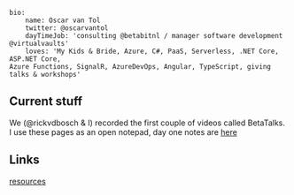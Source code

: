 ```
bio: 
    name: Oscar van Tol
    twitter: @oscarvantol
    dayTimeJob: 'consulting @betabitnl / manager software development @virtualvaults'
    loves: 'My Kids & Bride, Azure, C#, PaaS, Serverless, .NET Core, ASP.NET Core, 
Azure Functions, SignalR, AzureDevOps, Angular, TypeScript, giving talks & workshops'
```

## Current stuff


We (@rickvdbosch & I) recorded the first couple of videos called BetaTalks.
I use these pages as an open notepad, day one notes are [here](script1)

## Links

[resources](resources)
